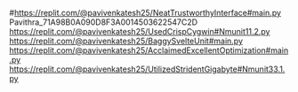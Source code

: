#https://replit.com/@pavivenkatesh25/NeatTrustworthyInterface#main.py Pavithra_71A98B0A090D8F3A0014503622547C2D
https://replit.com/@pavivenkatesh25/UsedCrispCygwin#Nmunit11.2.py
https://replit.com/@pavivenkatesh25/BaggySvelteUnit#main.py
https://replit.com/@pavivenkatesh25/AcclaimedExcellentOptimization#main.py
https://replit.com/@pavivenkatesh25/UtilizedStridentGigabyte#Nmunit33.1.py

